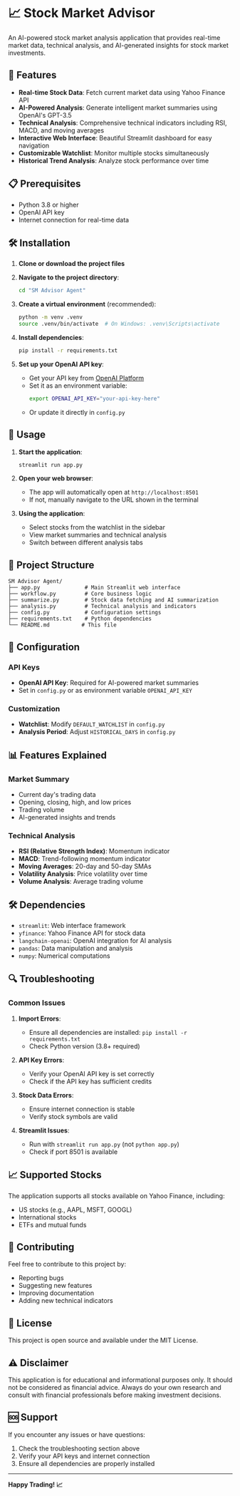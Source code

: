 # 📈 Stock Market Advisor

An AI-powered stock market analysis application that provides real-time market data, technical analysis, and AI-generated insights for stock market investments.

## 🚀 Features

- **Real-time Stock Data**: Fetch current market data using Yahoo Finance API
- **AI-Powered Analysis**: Generate intelligent market summaries using OpenAI's GPT-3.5
- **Technical Analysis**: Comprehensive technical indicators including RSI, MACD, and moving averages
- **Interactive Web Interface**: Beautiful Streamlit dashboard for easy navigation
- **Customizable Watchlist**: Monitor multiple stocks simultaneously
- **Historical Trend Analysis**: Analyze stock performance over time

## 📋 Prerequisites

- Python 3.8 or higher
- OpenAI API key
- Internet connection for real-time data

## 🛠️ Installation

1. **Clone or download the project files**

2. **Navigate to the project directory**:
   ```bash
   cd "SM Advisor Agent"
   ```

3. **Create a virtual environment** (recommended):
   ```bash
   python -m venv .venv
   source .venv/bin/activate  # On Windows: .venv\Scripts\activate
   ```

4. **Install dependencies**:
   ```bash
   pip install -r requirements.txt
   ```

5. **Set up your OpenAI API key**:
   - Get your API key from [OpenAI Platform](https://platform.openai.com/api-keys)
   - Set it as an environment variable:
     ```bash
     export OPENAI_API_KEY="your-api-key-here"
     ```
   - Or update it directly in `config.py`

## 🚀 Usage

1. **Start the application**:
   ```bash
   streamlit run app.py
   ```

2. **Open your web browser**:
   - The app will automatically open at `http://localhost:8501`
   - If not, manually navigate to the URL shown in the terminal

3. **Using the application**:
   - Select stocks from the watchlist in the sidebar
   - View market summaries and technical analysis
   - Switch between different analysis tabs

## 📁 Project Structure

```
SM Advisor Agent/
├── app.py              # Main Streamlit web interface
├── workflow.py         # Core business logic
├── summarize.py        # Stock data fetching and AI summarization
├── analysis.py         # Technical analysis and indicators
├── config.py           # Configuration settings
├── requirements.txt    # Python dependencies
└── README.md          # This file
```

## 🔧 Configuration

### API Keys
- **OpenAI API Key**: Required for AI-powered market summaries
- Set in `config.py` or as environment variable `OPENAI_API_KEY`

### Customization
- **Watchlist**: Modify `DEFAULT_WATCHLIST` in `config.py`
- **Analysis Period**: Adjust `HISTORICAL_DAYS` in `config.py`

## 📊 Features Explained

### Market Summary
- Current day's trading data
- Opening, closing, high, and low prices
- Trading volume
- AI-generated insights and trends

### Technical Analysis
- **RSI (Relative Strength Index)**: Momentum indicator
- **MACD**: Trend-following momentum indicator
- **Moving Averages**: 20-day and 50-day SMAs
- **Volatility Analysis**: Price volatility over time
- **Volume Analysis**: Average trading volume

## 🛠️ Dependencies

- `streamlit`: Web interface framework
- `yfinance`: Yahoo Finance API for stock data
- `langchain-openai`: OpenAI integration for AI analysis
- `pandas`: Data manipulation and analysis
- `numpy`: Numerical computations

## 🔍 Troubleshooting

### Common Issues

1. **Import Errors**:
   - Ensure all dependencies are installed: `pip install -r requirements.txt`
   - Check Python version (3.8+ required)

2. **API Key Errors**:
   - Verify your OpenAI API key is set correctly
   - Check if the API key has sufficient credits

3. **Stock Data Errors**:
   - Ensure internet connection is stable
   - Verify stock symbols are valid

4. **Streamlit Issues**:
   - Run with `streamlit run app.py` (not `python app.py`)
   - Check if port 8501 is available

## 📈 Supported Stocks

The application supports all stocks available on Yahoo Finance, including:
- US stocks (e.g., AAPL, MSFT, GOOGL)
- International stocks
- ETFs and mutual funds

## 🤝 Contributing

Feel free to contribute to this project by:
- Reporting bugs
- Suggesting new features
- Improving documentation
- Adding new technical indicators

## 📄 License

This project is open source and available under the MIT License.

## ⚠️ Disclaimer

This application is for educational and informational purposes only. It should not be considered as financial advice. Always do your own research and consult with financial professionals before making investment decisions.

## 🆘 Support

If you encounter any issues or have questions:
1. Check the troubleshooting section above
2. Verify your API keys and internet connection
3. Ensure all dependencies are properly installed

---

**Happy Trading! 📈** 